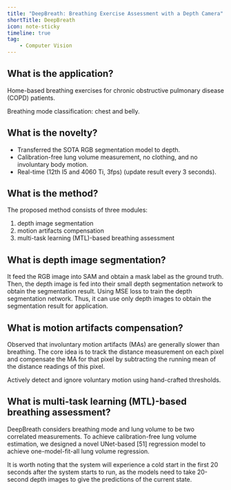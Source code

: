 ```yaml
---
title: "DeepBreath: Breathing Exercise Assessment with a Depth Camera"
shortTitle: DeepBreath
icon: note-sticky
timeline: true
tag:
    - Computer Vision
---
```


## What is the application?

Home-based breathing exercises for chronic obstructive pulmonary disease (COPD) patients.

Breathing mode classification: chest and belly.

## What is the novelty?

- Transferred the SOTA RGB segmentation model to depth.
- Calibration-free lung volume measurement, no clothing, and no involuntary body motion.
- Real-time (12th I5 and 4060 Ti, 3fps) (update result every 3 seconds).

## What is the method?

The proposed method consists of three modules:
1. depth image segmentation
2. motion artifacts compensation
3. multi-task learning (MTL)-based breathing assessment

## What is depth image segmentation?

It feed the RGB image into SAM and obtain a mask label as the ground truth. Then, the depth image is fed into their small depth segmentation network to obtain the segmentation result. Using MSE loss to train the depth segmentation network. Thus, it can use only depth images to obtain the segmentation result for application.

## What is motion artifacts compensation?

Observed that involuntary motion artifacts (MAs) are generally slower than breathing. The core idea is to track the distance measurement on each pixel and compensate the MA for that pixel by subtracting the running mean of the distance readings of this pixel.

Actively detect and ignore voluntary motion using hand-crafted thresholds.

## What is multi-task learning (MTL)-based breathing assessment?

DeepBreath considers breathing mode and lung volume to  be two correlated measurements. To achieve calibration-free lung volume estimation, we designed a novel UNet-based [51] regression model to achieve one-model-fit-all lung volume regression.

It is worth noting that the system will experience a cold start in the first 20 seconds after the system starts to run, as the models need to take 20-second depth images to give the predictions of the current state.